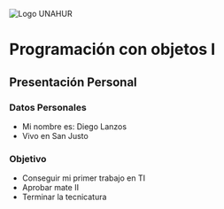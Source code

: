 ![Logo UNAHUR](./UNAHUR.png)

# Programación con objetos I
## Presentación Personal

### Datos Personales
- Mi nombre es: Diego Lanzos
- Vivo en San Justo


### Objetivo
- Conseguir mi primer trabajo en TI
- Aprobar mate II
- Terminar la tecnicatura



